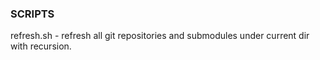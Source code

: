 ### SCRIPTS

refresh.sh - refresh all git repositories and submodules under current dir with recursion.  
